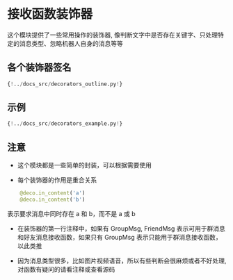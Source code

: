 # 接收函数装饰器

这个模块提供了一些常用操作的装饰器, 像判断文字中是否存在关键字、只处理特定的消息类型、忽略机器人自身的消息等等

## 各个装饰器签名

```python
{!../docs_src/decorators_outline.py!}
```

## 示例

```python
{!../docs_src/decorators_example.py!}
```

## 注意

- 这个模块都是一些简单的封装，可以根据需要使用

- 每个装饰器的作用是重合关系

```python
    @deco.in_content('a')
    @deco.in_content('b')
```

表示要求消息中同时存在 a 和 b，而不是 a 或 b

- 在装饰器的第一行注释中，如果有 GroupMsg,
  FriendMsg 表示可用于群消息和好友消息接收函数，如果只有 GroupMsg 表示只能用于群消息接收函数，以此类推

- 因为消息类型很多，比如图片视频语音，所以有些判断会很麻烦或者不好处理,
  对函数有疑问的请看注释或查看源码
